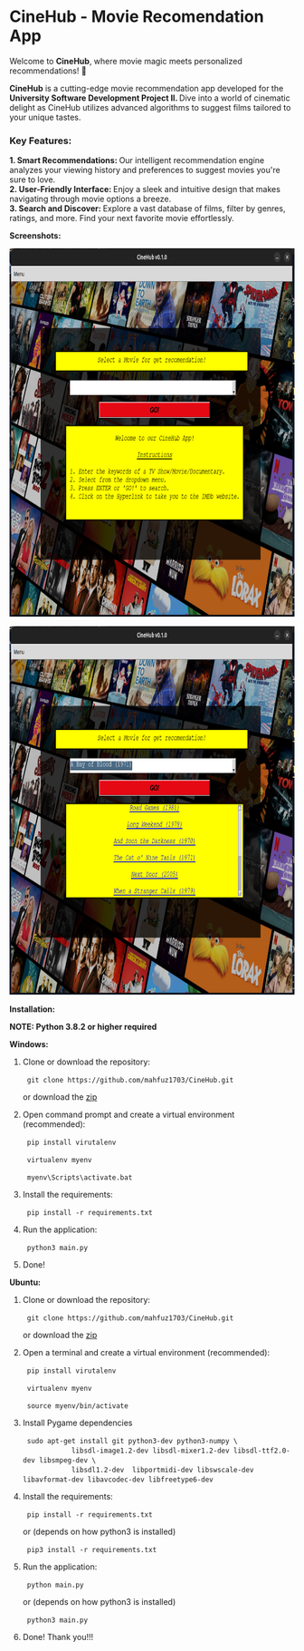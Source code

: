 <h1> CineHub - Movie Recomendation App </h1>

<p>Welcome to <b>CineHub</b>, where movie magic meets personalized recommendations! 🌟

<b>CineHub</b> is a cutting-edge movie recommendation app developed for the <b> University Software Development Project II. </b> Dive into a world of cinematic delight as CineHub utilizes advanced algorithms to suggest films tailored to your unique tastes.</p>

<h3>Key Features:</h3>
<p> <b> 1. Smart Recommendations: </b> Our intelligent recommendation engine analyzes your viewing history and preferences to suggest movies you're sure to love. <br>
<b> 2. User-Friendly Interface: </b>  Enjoy a sleek and intuitive design that makes navigating through movie options a breeze. <br>
<b> 3. Search and Discover: </b> Explore a vast database of films, filter by genres, ratings, and more. Find your next favorite movie effortlessly. </p>

<b> Screenshots: </b>
<p> <img src="./images/ss1.png" width=750 height=650> </img> </p>
<p> <img src="./images/ss2.png" width=750 height=650> </img> </p>


<b> Installation: </b>
<p> <b> NOTE: Python 3.8.2 or higher required </b> </p>
<p> <b> Windows: </b> </p>

<ol> 

<li> Clone or download the repository:
    <p> <code> git clone https://github.com/mahfuz1703/CineHub.git </code> </p>
    <p> or download the <a href="https://github.com/mahfuz1703/CineHub/archive/refs/heads/main.zip"> zip </a> </p>

</li>

<li> Open command prompt and create a virtual environment (recommended):
    <p> <code> pip install virutalenv </code></p>
    <p> <code> virtualenv myenv </code> </p>
    <p> <code> myenv\Scripts\activate.bat  </code></p>

</li>

<li> Install the requirements:

<p> <code> pip install -r requirements.txt </code> </p>

<li> Run the application:

<p> <code> python3 main.py </code> </p>

<li> Done! </li>

</ol>

<!-- <p> Alternatively, Windows users can simply download and run the executable from here: <a href=""> Download </a> </p> -->

<b> Ubuntu: </b>

<ol>
    <li> Clone or download the repository:
        <p> <code> git clone https://github.com/mahfuz1703/CineHub.git </code> </p>
        <p> or download the <a href="https://github.com/mahfuz1703/CineHub/archive/refs/heads/main.zip"> zip </a> </p>
    </li>
    <li> Open a terminal and create a virtual environment (recommended):
        <p> <code> pip install virutalenv </code></p>
        <p> <code> virtualenv myenv </code> </p>
        <p> <code> source myenv/bin/activate  </code></p>
    </li>
    <li> Install Pygame dependencies
        <p> <code> sudo apt-get install git python3-dev python3-numpy \
            libsdl-image1.2-dev libsdl-mixer1.2-dev libsdl-ttf2.0-dev libsmpeg-dev \
            libsdl1.2-dev  libportmidi-dev libswscale-dev libavformat-dev libavcodec-dev libfreetype6-dev </code></p>    
    </li> 
    <li> Install the requirements:
        <p> <code> pip install -r requirements.txt </code> </p>
        <p> or (depends on how python3 is installed) </p>
        <p> <code> pip3 install -r requirements.txt </code></p>
    </li>
    <li> Run the application:
        <p> <code> python main.py </code> </p>
        <p> or (depends on how python3 is installed)</p>
        <p> <code> python3 main.py </code>  </p>
    </li>
    <li> 
        Done! Thank you!!!
     </li>
</ol>
